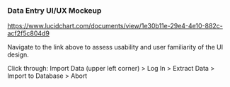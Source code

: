 ﻿### Data Entry UI/UX Mockeup  
  
https://www.lucidchart.com/documents/view/1e30b11e-29e4-4e10-882c-acf2f5c804d9  
  
Navigate to the link above to assess usability and user familiarity of the UI design.  
  
Click through: Import Data (upper left corner) > Log In > Extract Data > Import to Database > Abort  

